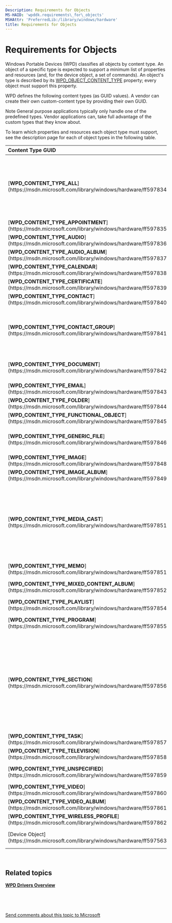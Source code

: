 ```yaml
---
Description: Requirements for Objects
MS-HAID: 'wpddk.requirements\_for\_objects'
MSHAttr: 'PreferredLib:/library/windows/hardware'
title: Requirements for Objects
---
```


# Requirements for Objects


Windows Portable Devices (WPD) classifies all objects by content type. An object of a specific type is expected to support a minimum list of properties and resources (and, for the device object, a set of commands). An object's type is described by its [WPD\_OBJECT\_CONTENT\_TYPE](https://msdn.microsoft.com/library/windows/hardware/ff597893#wpd-object-content-type) property; every object must support this property.

WPD defines the following content types (as GUID values). A vendor can create their own custom-content type by providing their own GUID.

Note General purpose applications typically only handle one of the predefined types. Vendor applications can, take full advantage of the custom types that they know about.

To learn which properties and resources each object type must support, see the description page for each of object types in the following table.

<table>
<colgroup>
<col width="50%" />
<col width="50%" />
</colgroup>
<thead>
<tr class="header">
<th align="left">Content Type GUID</th>
<th align="left">Description</th>
</tr>
</thead>
<tbody>
<tr class="odd">
<td align="left">[<strong>WPD_CONTENT_TYPE_ALL</strong>](https://msdn.microsoft.com/library/windows/hardware/ff597834)</td>
<td align="left">This content type is only valid to use in certain query methods to indicate that you are interested in all device types; you cannot create an object of this type.
<p>If you are designing a custom object, it must support these properties, at minimum.</p></td>
</tr>
<tr class="even">
<td align="left">[<strong>WPD_CONTENT_TYPE_APPOINTMENT</strong>](https://msdn.microsoft.com/library/windows/hardware/ff597835)</td>
<td align="left">Object is an appointment in a calendar.</td>
</tr>
<tr class="odd">
<td align="left">[<strong>WPD_CONTENT_TYPE_AUDIO</strong>](https://msdn.microsoft.com/library/windows/hardware/ff597836)</td>
<td align="left">Object is an audio file, such as a WMA or MP3 file.</td>
</tr>
<tr class="even">
<td align="left">[<strong>WPD_CONTENT_TYPE_AUDIO_ALBUM</strong>](https://msdn.microsoft.com/library/windows/hardware/ff597837)</td>
<td align="left">Object is an audio album.</td>
</tr>
<tr class="odd">
<td align="left">[<strong>WPD_CONTENT_TYPE_CALENDAR</strong>](https://msdn.microsoft.com/library/windows/hardware/ff597838)</td>
<td align="left">Object is a calendar.</td>
</tr>
<tr class="even">
<td align="left">[<strong>WPD_CONTENT_TYPE_CERTIFICATE</strong>](https://msdn.microsoft.com/library/windows/hardware/ff597839)</td>
<td align="left">Object is a certificate that is used for authentication.</td>
</tr>
<tr class="odd">
<td align="left">[<strong>WPD_CONTENT_TYPE_CONTACT</strong>](https://msdn.microsoft.com/library/windows/hardware/ff597840)</td>
<td align="left">Object is personal contact data, such as a vCard file.</td>
</tr>
<tr class="even">
<td align="left">[<strong>WPD_CONTENT_TYPE_CONTACT_GROUP</strong>](https://msdn.microsoft.com/library/windows/hardware/ff597841)</td>
<td align="left">Object represents a group of contacts. This object’s WPD_OBJECT_REFERENCES property contains a list of object identifiers for various WPD_CONTENT_TYPE_CONTACT objects.</td>
</tr>
<tr class="odd">
<td align="left">[<strong>WPD_CONTENT_TYPE_DOCUMENT</strong>](https://msdn.microsoft.com/library/windows/hardware/ff597842)</td>
<td align="left">Object is a container for text, with or without formatting. Examples include Microsoft Word files and plain text files.</td>
</tr>
<tr class="even">
<td align="left">[<strong>WPD_CONTENT_TYPE_EMAIL</strong>](https://msdn.microsoft.com/library/windows/hardware/ff597843)</td>
<td align="left">Object is an E-mail message.</td>
</tr>
<tr class="odd">
<td align="left">[<strong>WPD_CONTENT_TYPE_FOLDER</strong>](https://msdn.microsoft.com/library/windows/hardware/ff597844)</td>
<td align="left">Object is a folder.</td>
</tr>
<tr class="even">
<td align="left">[<strong>WPD_CONTENT_TYPE_FUNCTIONAL_OBJECT</strong>](https://msdn.microsoft.com/library/windows/hardware/ff597845)</td>
<td align="left">Object is a functional object that represents device functionality.</td>
</tr>
<tr class="odd">
<td align="left">[<strong>WPD_CONTENT_TYPE_GENERIC_FILE</strong>](https://msdn.microsoft.com/library/windows/hardware/ff597846)</td>
<td align="left">Object is a generic, physical file that does not fall into any of the other predefined content types for files.</td>
</tr>
<tr class="even">
<td align="left">[<strong>WPD_CONTENT_TYPE_IMAGE</strong>](https://msdn.microsoft.com/library/windows/hardware/ff597848)</td>
<td align="left">Object is a still image, such as a JPEG file.</td>
</tr>
<tr class="odd">
<td align="left">[<strong>WPD_CONTENT_TYPE_IMAGE_ALBUM</strong>](https://msdn.microsoft.com/library/windows/hardware/ff597849)</td>
<td align="left">Object is an image album.</td>
</tr>
<tr class="even">
<td align="left">[<strong>WPD_CONTENT_TYPE_MEDIA_CAST</strong>](https://msdn.microsoft.com/library/windows/hardware/ff597851)</td>
<td align="left">Object is a media cast object. A media cast object can represent a container object that groups related content that is published online. For example, an RSS channel can be represented as a media cast object, and this object’s WPD_OBJECT_REFERENCES property contains a list of object identifiers that represent each item in the channel.</td>
</tr>
<tr class="odd">
<td align="left">[<strong>WPD_CONTENT_TYPE_MEMO</strong>](https://msdn.microsoft.com/library/windows/hardware/ff597851)</td>
<td align="left">Object represents memo data, for example, a text note.</td>
</tr>
<tr class="even">
<td align="left">[<strong>WPD_CONTENT_TYPE_MIXED_CONTENT_ALBUM</strong>](https://msdn.microsoft.com/library/windows/hardware/ff597852)</td>
<td align="left">Object is an album of mixed media objects—for example, audio, image, and video files.</td>
</tr>
<tr class="odd">
<td align="left">[<strong>WPD_CONTENT_TYPE_PLAYLIST</strong>](https://msdn.microsoft.com/library/windows/hardware/ff597854)</td>
<td align="left">Object is a playlist.</td>
</tr>
<tr class="even">
<td align="left">[<strong>WPD_CONTENT_TYPE_PROGRAM</strong>](https://msdn.microsoft.com/library/windows/hardware/ff597855)</td>
<td align="left">Object represents a file that can be run, for example, a script or an executable.</td>
</tr>
<tr class="odd">
<td align="left">[<strong>WPD_CONTENT_TYPE_SECTION</strong>](https://msdn.microsoft.com/library/windows/hardware/ff597856)</td>
<td align="left">Object describes a section of data that is contained in another object. For example, a large audio file might best be described by a series of chapters. Each chapter could be a WPD_CONTENT_TYPE_SECTION object with its own chapter art, metadata, and so on, and whose data is a subset of the large audio file (For example, the first chapter is the first 10 minutes, the second chapter is the next 20 minutes, and so on).</td>
</tr>
<tr class="even">
<td align="left">[<strong>WPD_CONTENT_TYPE_TASK</strong>](https://msdn.microsoft.com/library/windows/hardware/ff597857)</td>
<td align="left">Object is a task, such as an item in a to-do list.</td>
</tr>
<tr class="odd">
<td align="left">[<strong>WPD_CONTENT_TYPE_TELEVISION</strong>](https://msdn.microsoft.com/library/windows/hardware/ff597858)</td>
<td align="left">Object is a television recording.</td>
</tr>
<tr class="even">
<td align="left">[<strong>WPD_CONTENT_TYPE_UNSPECIFIED</strong>](https://msdn.microsoft.com/library/windows/hardware/ff597859)</td>
<td align="left">Object is a generic object that does not fall into the predefined WPD content types.</td>
</tr>
<tr class="odd">
<td align="left">[<strong>WPD_CONTENT_TYPE_VIDEO</strong>](https://msdn.microsoft.com/library/windows/hardware/ff597860)</td>
<td align="left">Object is a video, such as a WMV or AVI file.</td>
</tr>
<tr class="even">
<td align="left">[<strong>WPD_CONTENT_TYPE_VIDEO_ALBUM</strong>](https://msdn.microsoft.com/library/windows/hardware/ff597861)</td>
<td align="left">Object is a video album.</td>
</tr>
<tr class="odd">
<td align="left">[<strong>WPD_CONTENT_TYPE_WIRELESS_PROFILE</strong>](https://msdn.microsoft.com/library/windows/hardware/ff597862)</td>
<td align="left">Object contains wireless network access information.</td>
</tr>
<tr class="even">
<td align="left">[Device Object](https://msdn.microsoft.com/library/windows/hardware/ff597563)</td>
<td align="left">Not a <strong>PROPERTYKEY</strong>, but all objects must support the properties listed in this section.</td>
</tr>
</tbody>
</table>

 

## <span id="related_topics"></span>Related topics


[**WPD Drivers Overview**](wpd-drivers-overview.md)

 

 

[Send comments about this topic to Microsoft](mailto:wsddocfb@microsoft.com?subject=Documentation%20feedback%20[wpd_dk\wpddk]:%20Requirements%20for%20Objects%20%20RELEASE:%20%281/5/2017%29&body=%0A%0APRIVACY%20STATEMENT%0A%0AWe%20use%20your%20feedback%20to%20improve%20the%20documentation.%20We%20don't%20use%20your%20email%20address%20for%20any%20other%20purpose,%20and%20we'll%20remove%20your%20email%20address%20from%20our%20system%20after%20the%20issue%20that%20you're%20reporting%20is%20fixed.%20While%20we're%20working%20to%20fix%20this%20issue,%20we%20might%20send%20you%20an%20email%20message%20to%20ask%20for%20more%20info.%20Later,%20we%20might%20also%20send%20you%20an%20email%20message%20to%20let%20you%20know%20that%20we've%20addressed%20your%20feedback.%0A%0AFor%20more%20info%20about%20Microsoft's%20privacy%20policy,%20see%20http://privacy.microsoft.com/default.aspx. "Send comments about this topic to Microsoft")




